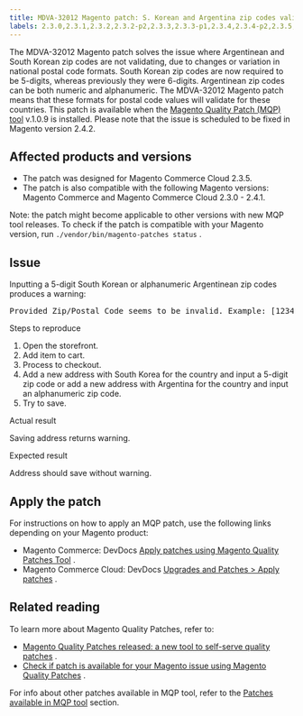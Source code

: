 ```yaml
---
title: MDVA-32012 Magento patch: S. Korean and Argentina zip codes validation
labels: 2.3.0,2.3.1,2.3.2,2.3.2-p2,2.3.3,2.3.3-p1,2.3.4,2.3.4-p2,2.3.5,2.3.5-p1,2.3.5-p2,2.3.6,2.4.0,2.4.0-p1,2.4.1,Argentina,Korea,MQP 1.0.9,MQP patches,Magento Commerce,Magento Commerce Cloud,address,support tools,zip/postal code seems to be invalid
---
```


The MDVA-32012 Magento patch solves the issue where Argentinean and South Korean zip codes are not validating, due to changes or variation in national postal code formats. South Korean zip codes are now required to be 5-digits, whereas previously they were 6-digits. Argentinean zip codes can be both numeric and alphanumeric. The MDVA-32012 Magento patch means that these formats for postal code values will validate for these countries. This patch is available when the [Magento Quality Patch (MQP) tool](https://support.magento.com/hc/en-us/articles/360047139492) v.1.0.9 is installed. Please note that the issue is scheduled to be fixed in Magento version 2.4.2.

## Affected products and versions

* The patch was designed for Magento Commerce Cloud 2.3.5.
* The patch is also compatible with the following Magento versions: Magento Commerce and Magento Commerce Cloud 2.3.0 - 2.4.1.

Note: the patch might become applicable to other versions with new MQP tool releases. To check if the patch is compatible with your Magento version, run `./vendor/bin/magento-patches status` .

## Issue

Inputting a 5-digit South Korean or alphanumeric Argentinean zip codes produces a warning:

<pre>Provided Zip/Postal Code seems to be invalid. Example: [1234 (<em>if inputted</em> <em>an</em> <em>alphanumeric Argentinean address</em>)]<em>or</em>[123-456 (<em>if inputted a</em> <em>5-digit South Korean address)</em>]. If you believe it is the right one you can ignore this notice.</pre>

 <span class="wysiwyg-underline">Steps to reproduce</span> 

1. Open the storefront.
1. Add item to cart.
1. Process to checkout.
1. Add a new address with South Korea for the country and input a 5-digit zip code or add a new address with Argentina for the country and input an alphanumeric zip code.
1. Try to save.

 <span class="wysiwyg-underline">Actual result</span> 

Saving address returns warning.

 <span class="wysiwyg-underline">Expected result</span> 

Address should save without warning.

## Apply the patch

For instructions on how to apply an MQP patch, use the following links depending on your Magento product:

* Magento Commerce: DevDocs [Apply patches using Magento Quality Patches Tool](https://devdocs.magento.com/guides/v2.4/comp-mgr/patching/mqp.html) .
* Magento Commerce Cloud: DevDocs [Upgrades and Patches > Apply patches](https://devdocs.magento.com/cloud/project/project-patch.html) .

## Related reading

To learn more about Magento Quality Patches, refer to:

* [Magento Quality Patches released: a new tool to self-serve quality patches](https://support.magento.com/hc/en-us/articles/360047139492) .
* [Check if patch is available for your Magento issue using Magento Quality Patches](https://support.magento.com/hc/en-us/articles/360047125252) .

For info about other patches available in MQP tool, refer to the [Patches available in MQP tool](https://support.magento.com/hc/en-us/sections/360010506631-Patches-available-in-MQP-tool-) section.